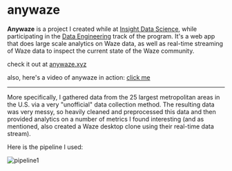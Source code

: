 # anywaze

**Anywaze** is a project I created while at [Insight Data Science](http://insightdatascience.com), while participating in the [Data Engineering](http://insightdataengineering.com) track of the program.  It's a web app that does large scale analytics on Waze data, as well as real-time streaming of Waze data to inspect the current state of the Waze community.  

check it out at [anywaze.xyz](http://anywaze.xyz)

also, here's a video of anywaze in action: [click me](TODO)

_________________________________________________________

More specifically, I gathered data from the 25 largest metropolitan areas in the U.S. via a very "unofficial" data collection method.  The resulting data was very messy, so heavily cleaned and preprocessed this data and then provided analytics on a number of metrics I found interesting (and as mentioned, also created a Waze desktop clone using their real-time data stream).

Here is the pipeline I used:

![pipeline1](https://github.com/jgors/anywaze/blob/master/misc/pipeline1.png)

